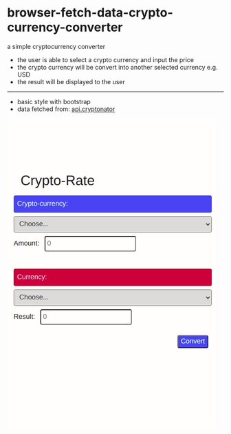 # browser-fetch-data-crypto-currency-converter
a simple cryptocurrency converter

- the user is able to select a crypto currency and input the price
- the crypto currency will be convert into another selected currency e.g. USD
- the result will be displayed to the user

***
- basic style with bootstrap
- data fetched from: [api.cryptonator](https://api.cryptonator.com)


![Crypto Currency Converter](crypto.gif)
